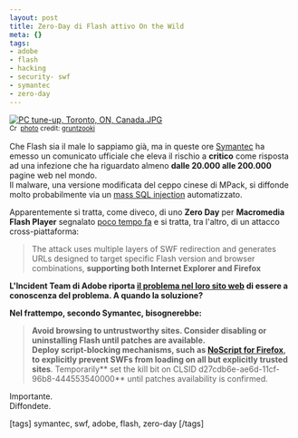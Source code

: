 ```yaml
--- 
layout: post
title: Zero-Day di Flash attivo On the Wild
meta: {}
tags: 
- adobe
- flash
- hacking
- security- swf
- symantec
- zero-day
---
```

<a href="http://www.flickr.com/photos/37996580417@N01/2423655559/" title="PC tune-up, Toronto, ON, Canada.JPG" target="_blank"><img src="http://farm3.static.flickr.com/2245/2423655559_e221bb3f91.jpg" alt="PC tune-up, Toronto, ON, Canada.JPG" border="0" /></a>  
<small><a href="http://creativecommons.org/licenses/by-sa/2.0/" title="Attribution-ShareAlike License" target="_blank"><img src="http://www.lastknight.com/wp-content/plugins/photo-dropper/images/cc.png" alt="Creative Commons License" border="0" width="16" height="16" align="absmiddle" /></a> <a href="http://www.photodropper.com/photos/" target="_blank">photo</a> credit: <a href="http://www.flickr.com/photos/37996580417@N01/2423655559/" title="gruntzooki" target="_blank">gruntzooki</a></small>  
  
Che Flash sia il male lo sappiamo già, ma in queste ore [Symantec](http://www.symantec.com/security_response/threatcon/index.jsp) ha emesso un comunicato ufficiale che eleva il rischio a **critico** come risposta ad una infezione che ha riguardato almeno **dalle 20.000 alle 200.000** pagine web nel mondo.  
Il malware, una versione modificata del ceppo cinese di MPack, si diffonde molto probabilmente via un [mass SQL injection](http://hackademix.net/2008/04/26/mass-attack-faq/) automatizzato.  
  
Apparentemente si tratta, come diveco, di uno **Zero Day** per **Macromedia Flash Player** segnalato [poco tempo fa][1] e si tratta, tra l'altro, di un attacco cross-piattaforma:  
  
>The attack uses multiple layers of SWF redirection and generates URLs designed to target specific Flash version and browser combinations, <strong>supporting both Internet Explorer and Firefox  
  

L'Incident Team di Adobe riporta [il problema nel loro sito web](http://blogs.adobe.com/psirt/2008/05/potential_flash_player_issue.html) di essere a conoscenza del problema. A quando la **soluzione**?  
  
Nel frattempo, secondo Symantec, bisognerebbe:  
  
>Avoid browsing to untrustworthy sites. Consider **disabling or uninstalling Flash** until patches are available.  
> Deploy **script-blocking mechanisms**, such as <a target="_blank" href="http://noscript.net">NoScript for Firefox</a>, to explicitly prevent SWFs from loading on all but explicitly trusted sites</strong>. Temporarily** set the kill bit on CLSID d27cdb6e-ae6d-11cf-96b8-444553540000** until patches availability is confirmed.  
  
Importante.  
Diffondete.  
  
[1]: http://www.securityfocus.com/bid/29386/info  
  
[tags] symantec, swf, adobe, flash, zero-day [/tags] 
